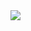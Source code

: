<picture>
  <source
    srcset="https://github-readme-stats.vercel.app/api?username=MehrabVosough&show_icons=true&theme=dark"
    media="(prefers-color-scheme: dark)"
  />
  <source
    srcset="https://github-readme-stats.vercel.app/api?username=MehrabVosough&show_icons=true"
    media="(prefers-color-scheme: light), (prefers-color-scheme: no-preference)"
  />
  <img src="https://github-readme-stats.vercel.app/api?username=MehrabVosough&show_icons=true" />
</picture>
<!---
MehrabVosough/MehrabVosough is a ✨ special ✨ repository because its `README.md` (this file) appears on your GitHub profile.
You can click the Preview link to take a look at your changes.
--->
